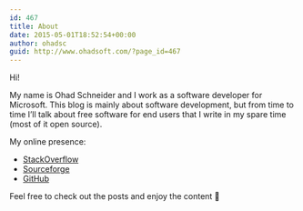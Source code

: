```yaml
---
id: 467
title: About
date: 2015-05-01T18:52:54+00:00
author: ohadsc
guid: http://www.ohadsoft.com/?page_id=467
---
```

Hi!

My name is Ohad Schneider and I work as a software developer for Microsoft. This blog is mainly about software development, but from time to time I&#8217;ll talk about free software for end users that I write in my spare time (most of it open source).

My online presence:

  * <a href="http://stackoverflow.com/users/67824/ohad-schneider" target="_blank">StackOverflow</a>
  * <a href="https://sourceforge.net/u/ohadsc/profile/" target="_blank">Sourceforge</a>
  * <a href="https://github.com/ohadschn" target="_blank">GitHub</a>

Feel free to check out the posts and enjoy the content 🙂